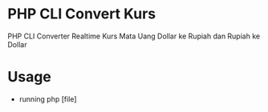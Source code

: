 # PHP CLI Convert Kurs
PHP CLI Converter Realtime Kurs Mata Uang Dollar ke Rupiah dan Rupiah ke Dollar

# Usage
- running php [file]
